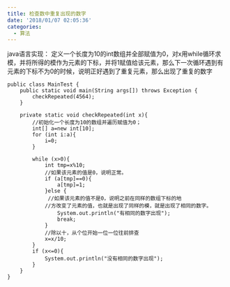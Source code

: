 ```yaml
---
title: 检查数中重复出现的数字
date: '2018/01/07 02:05:36'
categories:
  - 算法
---
```


java语言实现：
定义一个长度为10的int数组并全部赋值为0，对x用while循环求模，并将所得的模作为元素的下标，并将1赋值给该元素，那么下一次循环遇到有元素的下标不为0的时候，说明正好遇到了重复元素，那么出现了重复的数字
```
public class MainTest {
    public static void main(String args[]) throws Exception {
        checkRepeated(4564);
    }

    private static void checkRepeated(int x){
        //初始化一个长度为10的数组并遍历赋值为0；
        int[] a=new int[10];
        for (int i:a){
            i=0;
        }

        while (x>0){
            int tmp=x%10;
            //如果该元素的值是0，说明正常。
            if (a[tmp]==0){
                a[tmp]=1;
            }else {
             //如果该元素的值不是0，说明之前在同样的数组下标的地
            //方改变了元素的值，也就是出现了同样的模，就是出现了相同的数字。    
                System.out.println("有相同的数字出现");
                break;
            }
            //除以十，从个位开始一位一位往前排查
            x=x/10;
        }
        if (x<=0){
            System.out.println("没有相同的数字出现");
        }
    }
}
```
                                                                                                                                                                                                                                                                                                                                                                                                                                                                                                                                                                                                                                                                                                                                                                                                                                                                                                                                                                                                                                                                                                                                                                                                                                                                                                                                                                                                                                                                                                                                                                                                                                                                                                                                                                                                                                                                                                                                                                                                                                                                                                                                                                                                                                                                                                                                                                                                                                                                                                                                                                                                                                                                                                                                                                                                                                                                                                                                                                                                                                                                                                                                                                                                                                                                                                                                                                                                                                                                                                                                                                                                                                                                                                                                                                                                                                                                                                                                                                                                                                                                                                                                                                                                                                                                                                                                                                                                                                                                                                                                                                                                                                                                                                                                                                                                                                                                                                                                                                                                                                                                                                                                                                                                                                                                                                                                                                                                                                                                                                                                                                                                                                                                                                                                                                                                                                                                                                                                                                                                                                                                                                                                                                                                                                                                                                                                                                                                                                                                                                                                                                                                                                                                                                                                                                                                                                                                                                                                                                                                                                                                                                                                                                                                                                                                                                                                                                                                                                                                                                                                                                                                                                                                                                                                                                                                                                                                                                                                                                                                                                                                                                                                                                                                                                                                                                                                                                                                                                                                                                                                                                                                                                                                                                                                                                                                                                                                                                                                                                                                                                                                                                                                                                                                                                                                                                      